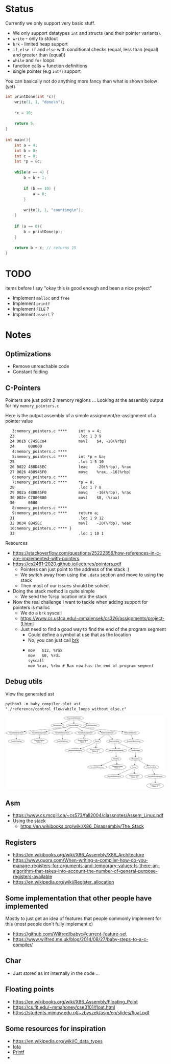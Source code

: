 # Status
Currently we only support very basic stuff. 
- We only support datatypes `int` and structs (and their pointer variants).
- `write` - only to stdout
- `brk` - limited heap support 
- `if`, `else if` and `else` with conditional checks (equal, less than (equal) and greater than (equal))
- `while` and `for` loops
- function calls + function definitions
- single pointer (e.g `int*`) support

You can basically not do anything more fancy than what is shown below (yet)
```c
int printDone(int *c){
    write(1, 1, "done\n");

    *c = 10;

    return 5;
}

int main(){
    int a = 4;
    int b = 0;
    int c = 0;
    int *p = &c;

    while(a == 4) {
        b = b + 1;

        if (b == 10) {
            a = 0;
        }

        write(1, 1, "counting\n");
    }

    if (a == 0){
        b = printDone(p);
    }

    return b + c; // returns 15
}
```

# TODO 

items before I say "okay this is good enough and been a nice project"
- Implement `malloc` and `free`
- Implement `printf` 
- Implement `FILE` ? 
- Implement `assert` ? 

# Notes

## Optimizations
- Remove unreachable code
- Constant folding

## C-Pointers
Pointers are just point 2 memory regions ... Looking at the assembly output for my `memory_pointers.c`

Here is the output assembly of a simple assignment/re-assignment of a pointer value
```
   3:memory_pointers.c ****     int a = 4;
  23                            .loc 1 3 9
  24 001b C745EC04              movl    $4, -20(%rbp)
  24      000000
   4:memory_pointers.c **** 
   5:memory_pointers.c ****     int *p = &a;
  25                            .loc 1 5 10
  26 0022 488D45EC              leaq    -20(%rbp), %rax
  27 0026 488945F0              movq    %rax, -16(%rbp)
   6:memory_pointers.c **** 
   7:memory_pointers.c ****     *p = 8;
  28                            .loc 1 7 8
  29 002a 488B45F0              movq    -16(%rbp), %rax
  30 002e C7000800              movl    $8, (%rax)
  30      0000
   8:memory_pointers.c **** 
   9:memory_pointers.c ****     return a;
  31                            .loc 1 9 12
  32 0034 8B45EC                movl    -20(%rbp), %eax
  10:memory_pointers.c **** }
  33                            .loc 1 10 1
```

Resources
- https://stackoverflow.com/questions/25222356/how-references-in-c-are-implemented-with-pointers 
- https://cs2461-2020.github.io/lectures/pointers.pdf
  - Pointers can just point to the address of the stack :) 
  - We switch away from using the `.data` section and move to using the stack
  - Then most of our issues should be solved.
- Doing the stack method is quite simple
    -  We send the %rsp location into the stack
- Now the real challenge I want to tackle when adding support for pointers is malloc
  -  We do a `brk` syscall
  -  https://www.cs.usfca.edu/~mmalensek/cs326/assignments/project-3.html
  -  Just need to find a good way to find the end of the program segment
     -  Could define a symbol at use that as the location
     -  No, you can just call [brk](https://stackoverflow.com/a/44876873)
     -  ```
        mov   $12, %rax         
        mov   $0, %rdi          
        syscall               
        mov %rax, %rbx # Rax now has the end of program segment
        ```

## Debug utils
View the generated ast
```
python3 -m baby_compiler.plot_ast "./reference/control_flow/while_loops_without_else.c"
```

![example](./example.png)

## Asm
- https://www.cs.mcgill.ca/~cs573/fall2004/classnotes/Assem_Linux.pdf
- Using the stack
  - https://en.wikibooks.org/wiki/X86_Disassembly/The_Stack   

## Registers
- https://en.wikibooks.org/wiki/X86_Assembly/X86_Architecture
- https://www.quora.com/When-writing-a-compiler-how-do-you-manage-registers-for-arguments-and-temporary-values-Is-there-an-algorithm-that-takes-into-account-the-number-of-general-purpose-registers-available
- https://en.wikipedia.org/wiki/Register_allocation

## Some implementation that other people have implemented
Mostly to just get an idea of features that people commonly implement for this (most people don't fully implement c)

- https://github.com/Wilfred/babyc#current-feature-set
- https://www.wilfred.me.uk/blog/2014/08/27/baby-steps-to-a-c-compiler/

## Char
- Just stored as int internally in the code ... 

## Floating points
- https://en.wikibooks.org/wiki/X86_Assembly/Floating_Point
- https://cs.fit.edu/~mmahoney/cse3101/float.html
- https://students.mimuw.edu.pl/~zbyszek/asm/en/slides/float.pdf

## Some resources for inspiration
- https://en.wikipedia.org/wiki/C_data_types
- [Iota](http://www.strudel.org.uk/itoa/)
- [Printf](https://stackoverflow.com/a/65222964)
- 
